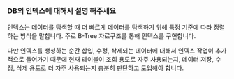 ### DB의 인덱스에 대해서 설명 해주세요

인덱스는 데이터를 탐색할 때 더 빠르게 데이터를 탐색하기 위해 특정 기준에 따라 정렬하는 방식을 말합니다. 주로 B-Tree 자료구조를 통해 인덱스를 구현합니다. 

다만 인덱스를 생성하는 순간 삽입, 수정, 삭제되는 데이터에 대해서 인덱스 작업이 추가적으로 들어가기 때문에 현재 테이블이 조회 용도로 자주 사용되는지, 데이터 저장, 수정, 삭제 용도로 더 자주 사용되는지 충분히 판단하고 도입해야 합니다.
